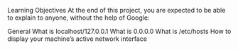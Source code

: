 Learning Objectives At the end of this project, you are expected to be able to explain to anyone, without the help of Google:

General What is localhost/127.0.0.1 What is 0.0.0.0 What is /etc/hosts How to display your machine’s active network interface

